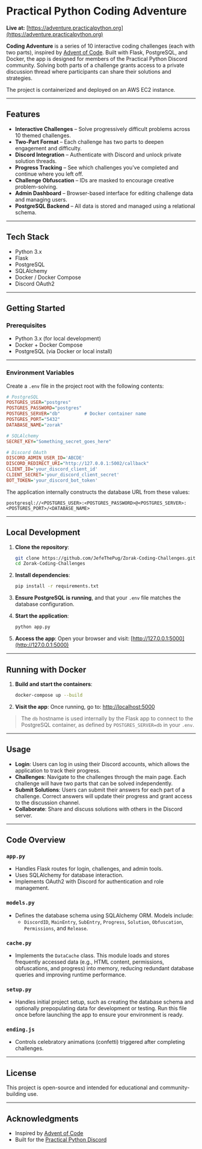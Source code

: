 # Practical Python Coding Adventure

**Live at:** [https://adventure.practicalpython.org](https://adventure.practicalpython.org)

**Coding Adventure** is a series of 10 interactive coding challenges (each with two parts), inspired by [Advent of Code](https://adventofcode.com/). Built with Flask, PostgreSQL, and Docker, the app is designed for members of the Practical Python Discord community. Solving both parts of a challenge grants access to a private discussion thread where participants can share their solutions and strategies.

The project is containerized and deployed on an AWS EC2 instance.

---

## Features

- **Interactive Challenges** – Solve progressively difficult problems across 10 themed challenges.
- **Two-Part Format** – Each challenge has two parts to deepen engagement and difficulty.
- **Discord Integration** – Authenticate with Discord and unlock private solution threads.
- **Progress Tracking** – See which challenges you've completed and continue where you left off.
- **Challenge Obfuscation** – IDs are masked to encourage creative problem-solving.
- **Admin Dashboard** – Browser-based interface for editing challenge data and managing users.
- **PostgreSQL Backend** – All data is stored and managed using a relational schema.

---

## Tech Stack

- Python 3.x
- Flask
- PostgreSQL
- SQLAlchemy
- Docker / Docker Compose
- Discord OAuth2

---

## Getting Started

### Prerequisites

- Python 3.x (for local development)
- Docker + Docker Compose
- PostgreSQL (via Docker or local install)

---

### Environment Variables

Create a `.env` file in the project root with the following contents:

```ini
# PostgreSQL
POSTGRES_USER="postgres"
POSTGRES_PASSWORD="postgres"
POSTGRES_SERVER="db"         # Docker container name
POSTGRES_PORT="5432"
DATABASE_NAME="zorak"

# SQLAlchemy
SECRET_KEY="Something_secret_goes_here"

# Discord OAuth
DISCORD_ADMIN_USER_ID='ABCDE'
DISCORD_REDIRECT_URI="http://127.0.0.1:5002/callback"
CLIENT_ID='your_discord_client_id'
CLIENT_SECRET='your_discord_client_secret'
BOT_TOKEN='your_discord_bot_token'
```

The application internally constructs the database URL from these values:

```
postgresql://<POSTGRES_USER>:<POSTGRES_PASSWORD>@<POSTGRES_SERVER>:<POSTGRES_PORT>/<DATABASE_NAME>
```

---

## Local Development

1. **Clone the repository**:
   ```bash
   git clone https://github.com/JefeThePug/Zorak-Coding-Challenges.git
   cd Zorak-Coding-Challenges
   ```

2. **Install dependencies**:
   ```bash
   pip install -r requirements.txt
   ```

3. **Ensure PostgreSQL is running**, and that your `.env` file matches the database configuration.

4. **Start the application**:
   ```bash
   python app.py
   ```

5. **Access the app**:
   Open your browser and visit: [http://127.0.0.1:5000](http://127.0.0.1:5000)

---

## Running with Docker

1. **Build and start the containers**:
   ```bash
   docker-compose up --build
   ```

2. **Visit the app**:
   Once running, go to: [http://localhost:5000](http://localhost:5000)

> The `db` hostname is used internally by the Flask app to connect to the PostgreSQL container, as defined by `POSTGRES_SERVER=db` in your `.env`.

---

## Usage

- **Login**: Users can log in using their Discord accounts, which allows the application to track their progress.
- **Challenges**: Navigate to the challenges through the main page. Each challenge will have two parts that can be solved independently.
- **Submit Solutions**: Users can submit their answers for each part of a challenge. Correct answers will update their progress and grant access to the discussion channel.
- **Collaborate**: Share and discuss solutions with others in the Discord server.

---

## Code Overview

### `app.py`

- Handles Flask routes for login, challenges, and admin tools.
- Uses SQLAlchemy for database interaction.
- Implements OAuth2 with Discord for authentication and role management.

### `models.py` 
- Defines the database schema using SQLAlchemy ORM. Models include:
  - `DiscordID`, `MainEntry`, `SubEntry`, `Progress`, `Solution`, `Obfuscation`, `Permissions`, and `Release`.

### `cache.py`
- Implements the `DataCache` class. This module loads and stores frequently accessed data (e.g., HTML content, permissions, obfuscations, and progress) into memory, reducing redundant database queries and improving runtime performance.

### `setup.py`
- Handles initial project setup, such as creating the database schema and optionally prepopulating data for development or testing. Run this file once before launching the app to ensure your environment is ready.

### `ending.js`

- Controls celebratory animations (confetti) triggered after completing challenges.

---

## License

This project is open-source and intended for educational and community-building use.

---

## Acknowledgments

- Inspired by [Advent of Code](https://adventofcode.com)
- Built for the [Practical Python Discord](https://github.com/practical-python-org)
